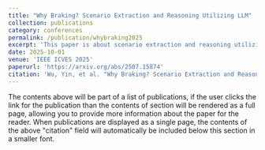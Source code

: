 ```yaml
---
title: "Why Braking? Scenario Extraction and Reasoning Utilizing LLM"
collection: publications
category: conferences
permalink: /publication/whybraking2025
excerpt: 'This paper is about scenario extraction and reasoning utilizing LLM.'
date: 2025-10-01
venue: 'IEEE ICVES 2025'
paperurl: 'https://arxiv.org/abs/2507.15874'
citation: 'Wu, Yin, et al. "Why Braking? Scenario Extraction and Reasoning Utilizing LLM." arXiv preprint arXiv:2507.15874 (2025).'
---
```


The contents above will be part of a list of publications, if the user clicks the link for the publication than the contents of section will be rendered as a full page, allowing you to provide more information about the paper for the reader. When publications are displayed as a single page, the contents of the above "citation" field will automatically be included below this section in a smaller font.
